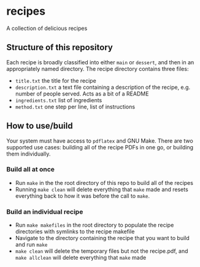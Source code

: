 # recipes
A collection of delicious recipes


## Structure of this repository
Each recipe is broadly classified into either `main` or `dessert`, and then in an appropriately named directory.
The recipe directory contains three files:

* `title.txt` the title for the recipe
* `description.txt` a text file containing a description of the recipe, e.g. number of people served. Acts as a bit of a README
* `ingredients.txt` list of ingredients
* `method.txt` one step per line, list of instructions

## How to use/build

Your system must have access to `pdflatex` and GNU Make.
There are two supported use cases: building all of the recipe PDFs in one go, or building them individually.

### Build all at once
* Run `make` in the the root directory of this repo to build all of the recipes
* Running `make clean` will delete everything that `make` made and resets everything back to how it was before the call to `make`.

### Build an individual recipe
* Run `make makefiles` in the root directory to populate the recipe directories with symlinks to the recipe makefile
* Navigate to the directory containing the recipe that you want to build and run `make`
* `make clean` will delete the temporary files but not the recipe.pdf, and `make allclean` will delete everything that `make` made
